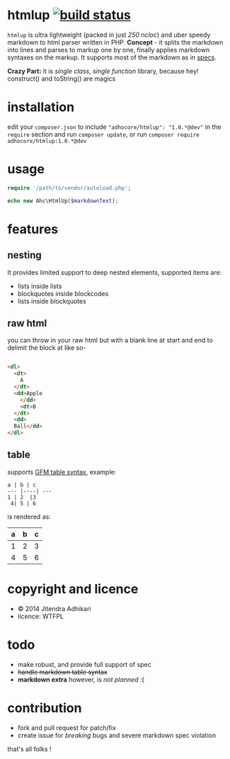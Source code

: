 # htmlup [![build status](https://travis-ci.org/adhocore/htmlup.svg?branch=master)](https://travis-ci.org/adhocore/htmlup)

`htmlup` is ultra lightweight (packed in just _250 ncloc_) and uber speedy markdown to html parser written in PHP.
**Concept** - it splits the markdown into lines and parses to markup one by one, finally applies markdown syntaxes on the markup.
It supports most of the markdown as in [specs](https://github.com/adam-p/markdown-here/wiki/Markdown-Cheatsheet "cheatsheet"). 

**Crazy Part:** it is _single class_, _single function_ library, because hey! construct() and toString() are magics 


# installation

edit your `composer.json` to include `"adhocore/htmlup": "1.0.*@dev"` in the `require` section and run `composer update`, or run `composer require adhocore/htmlup:1.0.*@dev`


# usage

```php
require '/path/to/vendor/autoload.php';

echo new Ahc\HtmlUp($markdownText);
```


# features

## nesting

It provides limited support to deep nested elements, supported items are:

- lists inside lists 
- blockquotes inside blockcodes 
- lists inside blockquotes 

## raw html

you can throw in your raw html but with a blank line at start and end to delimit the block at like so-

```html

<dl>
  <dt>
  	A
  </dt>
  <dd>Apple 
  	</dd>
  	<dt>B
  </dt>
  <dd>
  Ball</dd>
</dl>

```

## table

supports [GFM table syntax](https://help.github.com/articles/github-flavored-markdown/#tables), example:

```
a | b | c
--- |----| ---
1 | 2  |3
 4| 5 | 6
```

is rendered as:

a | b | c
--- |----| ---
1 | 2  |3
 4| 5 | 6


# copyright and licence

- &copy; 2014 Jitendra Adhikari
- licence: WTFPL


# todo

- make robust, and provide full support of spec
- ~~handle markdown table syntax~~
- **markdown extra** however, is _not planned_ :(


# contribution

- fork and pull request for patch/fix
- create issue for _breaking_ bugs and severe markdown spec violation


that's all folks !
